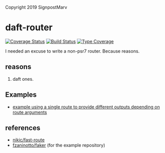 Copyright 2019 SignpostMarv

# daft-router
[![Coverage Status](https://coveralls.io/repos/github/daft-framework/daft-router/badge.svg?branch=master)](https://coveralls.io/github/daft-framework/daft-router?branch=master)
[![Build Status](https://travis-ci.org/daft-framework/daft-router.svg?branch=master)](https://travis-ci.org/daft-framework/daft-router)
[![Type Coverage](https://shepherd.dev/github/daft-framework/daft-router/coverage.svg)](https://shepherd.dev/github/daft-framework/daft-router)

I needed an excuse to write a non-psr7 router. Because reasons.

## reasons

1) daft ones.

## Examples
* [example using a single route to provide different outputs depending on route arguments](https://github.com/daft-framework/Daft-Router-Example)

## references
* [nikic/fast-route](https://github.com/nikic/fastroute)
* [fzaninotto/faker](https://github.com/fzaninotto/Faker) (for the example repository)
